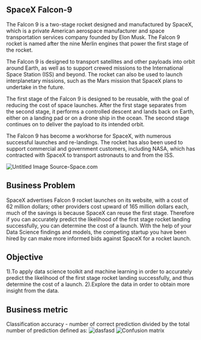 ## SpaceX Falcon-9
The Falcon 9 is a two-stage rocket designed and manufactured by SpaceX, which is a private American aerospace manufacturer and space transportation services company founded by Elon Musk. The Falcon 9 rocket is named after the nine Merlin engines that power the first stage of the rocket.

The Falcon 9 is designed to transport satellites and other payloads into orbit around Earth, as well as to support crewed missions to the International Space Station (ISS) and beyond. The rocket can also be used to launch interplanetary missions, such as the Mars mission that SpaceX plans to undertake in the future.

The first stage of the Falcon 9 is designed to be reusable, with the goal of reducing the cost of space launches. After the first stage separates from the second stage, it performs a controlled descent and lands back on Earth, either on a landing pad or on a drone ship in the ocean. The second stage continues on to deliver the payload to its intended orbit.

The Falcon 9 has become a workhorse for SpaceX, with numerous successful launches and re-landings. The rocket has also been used to support commercial and government customers, including NASA, which has contracted with SpaceX to transport astronauts to and from the ISS.


![Untitled](https://user-images.githubusercontent.com/113631907/229136912-fead0622-07b7-4185-8f3d-a927f8911162.jpg)
Image Source-Space.com

## Business Problem
SpaceX advertises Falcon 9 rocket launches on its website, with a cost of 62 million dollars; other providers cost upward of 165 million dollars each, much of the savings is because SpaceX can reuse the first stage. Therefore if you can accurately predict the likelihood of the first stage rocket landing successfully, you can determine the cost of a launch. With the help of your Data Science findings and models, the competing startup you have been hired by can make more informed bids against SpaceX for a rocket launch.

## Objective
1).To apply data science toolkit and machine learning in order to accurately predict the likelihood of the first stage rocket landing successfully, and thus determine the cost of a launch.
2).Explore the data in order to obtain more insight from the data.

## Business metric
Classification accuracy - number of correct prediction divided by the total number of prediction defined as: 
![dasfasd](https://user-images.githubusercontent.com/113631907/229197547-97e7d9d3-3889-4c00-bbdd-201b60de1507.png)
![Confusion matrix](https://user-images.githubusercontent.com/113631907/229197566-bef48217-b84b-4433-960f-4cdd9035bbb9.PNG)


